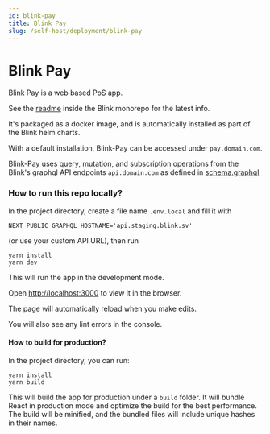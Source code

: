 ```yaml
---
id: blink-pay
title: Blink Pay
slug: /self-host/deployment/blink-pay
---
```


# Blink Pay

Blink Pay is a web based PoS app.

See the [readme](https://github.com/GaloyMoney/blink/tree/main/apps/pay#readme) inside the Blink monorepo for the latest info.

It's packaged as a docker image, and is automatically installed as part of the Blink helm charts.

With a default installation, Blink-Pay can be accessed under `pay.domain.com`.

Blink-Pay uses query, mutation, and subscription operations from the Blink's graphql API endpoints `api.domain.com` as defined in [schema.graphql](https://github.com/GaloyMoney/blink/blob/main/src/graphql/main/schema.graphql)

### How to run this repo locally?

In the project directory, create a file name `.env.local` and fill it with

```
NEXT_PUBLIC_GRAPHQL_HOSTNAME='api.staging.blink.sv'
```

(or use your custom API URL), then run

```
yarn install
yarn dev
```

This will run the app in the development mode.

Open [http://localhost:3000](http://localhost:3000/) to view it in the browser.

The page will automatically reload when you make edits.

You will also see any lint errors in the console.

#### How to build for production?

In the project directory, you can run:

```
yarn install
yarn build
```

This will build the app for production under a `build` folder. It will bundle React in production mode and optimize the build for the best performance. The build will be minified, and the bundled files will include unique hashes in their names.
